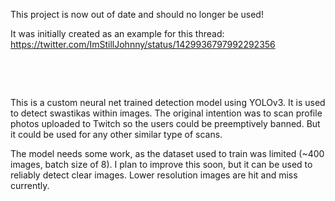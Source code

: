 This project is now out of date and should no longer be used!

It was initially created as an example for this thread: https://twitter.com/ImStillJohnny/status/1429936797992292356

&nbsp;

&nbsp;

This is a custom neural net trained detection model using YOLOv3.  It is used to detect swastikas within images.  The original intention was to scan profile photos uploaded to Twitch so the users could be preemptively banned.  But it could be used for any other similar type of scans.

The model needs some work, as the dataset used to train was limited (~400 images, batch size of 8).  I plan to improve this soon, but it can be used to reliably detect clear images.  Lower resolution images are hit and miss currently.
